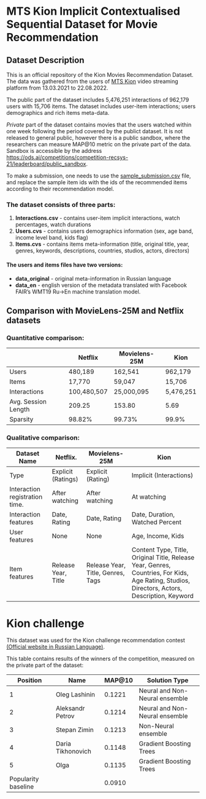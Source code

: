 # MTS Kion Implicit Contextualised Sequential Dataset for Movie Recommendation

## Dataset Description
This is an official repository of the Kion Movies Recommendation Dataset. 
The data was gathered from the users of [MTS Kion](https://kion.ru/home) video streaming platform from 13.03.2021 to 22.08.2022.


The public part of the  dataset includes 5,476,251 interactions of 962,179 users with 15,706 items. The dataset includes user-item interactions; users demographics and rich items meta-data. 

*Private* part of the dataset contains movies that the users watched within one week following the period covered by the publict dataset. It is not released to general public, however there is a public sandbox, where the researchers can measure MAP@10 metric on the private part of the data. Sandbox is accessible by the address https://ods.ai/competitions/competition-recsys-21/leaderboard/public_sandbox. 

To make a submission, one needs to use the [sample_submission.csv](https://github.com/irsafilo/KION_DATASET/blob/main/sample_submission.csv) file, and replace the sample item ids with the ids of the recommended items according to their recommendation model.


### The dataset consists of three parts: 
1. **Interactions.csv** - contains user-item implicit interactions, watch percentages, watch durations
2. **Users.cvs** - contains users demographics information (sex, age band, income level band, kids flag) 
3. **Items.cvs** - contains items meta-information (title, original title, year, genres, keywords, descriptions, countries, studios, actors, directors)

#### The users and items files have two versions: 

* **data_original** - original meta-information in Russian language
* **data_en** - english version of the metadata translated with Facebook FAIR’s WMT19 Ru->En machine translation model. 

## Comparison with MovieLens-25M and Netflix datasets

### Quantitative comparison:
|                              | **Netflix** |**Movielens-25M** | **Kion**           |
|------------------------------|-------------|------------------|--------------------|
| Users                        | 480,189     | 162,541          | 962,179            |
| Items                        | 17,770      | 59,047           | 15,706             |
| Interactions                 | 100,480,507 | 25,000,095       | 5,476,251          |
| Avg. Session Length          | 209.25      | 153.80           | 5.69               |
| Sparsity                     | 98.82%      | 99.73%           | 99.9%              |


### Qualitative comparison: 
| **Dataset Name**                       | **Netflix**.        |       **Movielens-25M**                  | **Kion**                        |
|----------------------------------------|---------------------|------------------------------------------|---------------------------------|
| Type                                   | Explicit (Ratings)  | Explicit (Rating)                        | Implicit (Interactions)         |
|         Interaction registration time. | After watching      | After watching                           | At watching                     |
|         Interaction features           | Date, Rating        | Date, Rating                             | Date, Duration, Watched Percent |
|         User features                  | None                | None                                     | Age, Income, Kids               |
|         Item features                  | Release Year, Title |Release Year, Title, Genres, Tags           | Content Type, Title, Original Title, Release Year, Genres, Countries, For Kids, Age Rating, Studios, Directors, Actors, Description, Keyword |

# Kion challenge
This dataset was used for the Kion challenge recommendation contest [ (Official website in Russian Language)](https://ods.ai/competitions/competition-recsys-21). 

This table contains results of the winners of the competition, measured on the private part of the dataset: 

| Position            | Name              | MAP@10 | Solution Type                  |
|---------------------|-------------------|--------|--------------------------------|
| 1                   | Oleg Lashinin     | 0.1221 | Neural and Non-Neural ensemble |
| 2                   | Aleksandr Petrov  | 0.1214 | Neural and Non-Neural ensemble |
| 3                   | Stepan Zimin      | 0.1213 | Non-Neural ensemble            |
| 4                   | Daria Tikhonovich | 0.1148 | Gradient Boosting Trees        |
| 5                   | Olga              | 0.1135 | Gradient Boosting Trees        |
| Popularity baseline |                   | 0.0910 |                                |


